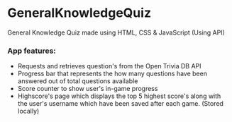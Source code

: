 # GeneralKnowledgeQuiz
General Knowledge Quiz made using HTML, CSS &amp; JavaScript (Using API)

### App features:
- Requests and retrieves question's from the Open Trivia DB API
- Progress bar that represents the how many questions have been answered out of total questions available
- Score counter to show user's in-game progress
- Highscore's page which displays the top 5 highest score's along with the user's username which have been saved after each game. (Stored locally)
